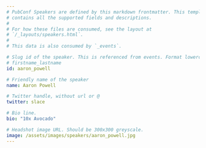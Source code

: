```yaml
---
# PubConf Speakers are defined by this markdown frontmatter. This template
# contains all the supported fields and descriptions.
#
# For how these files are consumed, see the layout at
# `/_layouts/speakers.html`.
#
# This data is also consumed by `_events`.

# Slug id of the speaker. This is referenced from events. Format lowercase
# firstname_lastname
id: aaron_powell

# Friendly name of the speaker
name: Aaron Powell

# Twitter handle, without url or @
twitter: slace

# Bio line.
bio: "10x Avocado"

# Headshot image URL. Should be 300x300 greyscale.
image: /assets/images/speakers/aaron_powell.jpg
---
```

